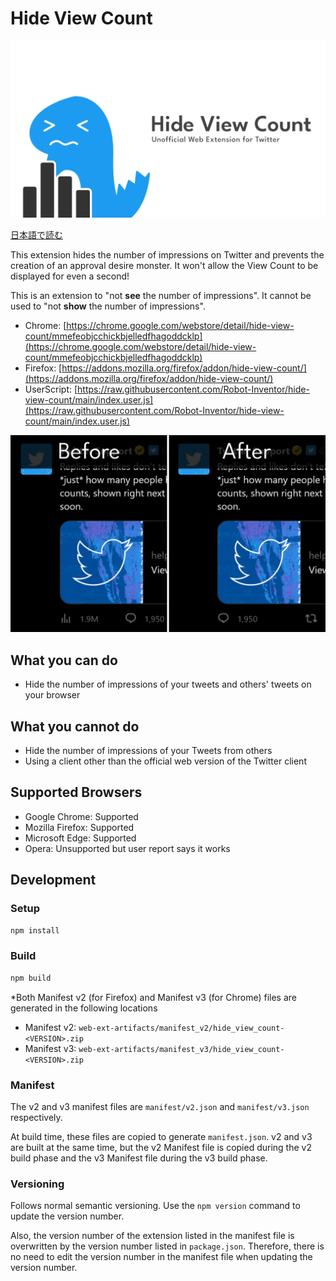 # Hide View Count

![logo](image/logo.png)

[日本語で読む](README_ja.md)

This extension hides the number of impressions on Twitter and prevents the creation of an approval desire monster. It won't allow the View Count to be displayed for even a second!

This is an extension to "not **see** the number of impressions". It cannot be used to "not **show** the number of impressions".

- Chrome: [https://chrome.google.com/webstore/detail/hide-view-count/mmefeobjcchickbjelledfhagoddcklp](https://chrome.google.com/webstore/detail/hide-view-count/mmefeobjcchickbjelledfhagoddcklp)
- Firefox: [https://addons.mozilla.org/firefox/addon/hide-view-count/](https://addons.mozilla.org/firefox/addon/hide-view-count/)
- UserScript: [https://raw.githubusercontent.com/Robot-Inventor/hide-view-count/main/index.user.js](https://raw.githubusercontent.com/Robot-Inventor/hide-view-count/main/index.user.js)

![screenshot](image/screenshot.png)

## What you can do

- Hide the number of impressions of your tweets and others' tweets on your browser

## What you cannot do

- Hide the number of impressions of your Tweets from others
- Using a client other than the official web version of the Twitter client

## Supported Browsers

- Google Chrome: Supported
- Mozilla Firefox: Supported
- Microsoft Edge: Supported
- Opera: Unsupported but user report says it works

## Development

### Setup

```powershell
npm install
```

### Build

```powershell
npm build
```

*Both Manifest v2 (for Firefox) and Manifest v3 (for Chrome) files are generated in the following locations

- Manifest v2: ``web-ext-artifacts/manifest_v2/hide_view_count-<VERSION>.zip``
- Manifest v3: ``web-ext-artifacts/manifest_v3/hide_view_count-<VERSION>.zip``

### Manifest

The v2 and v3 manifest files are ``manifest/v2.json`` and ``manifest/v3.json`` respectively.

At build time, these files are copied to generate ``manifest.json``. v2 and v3 are built at the same time, but the v2 Manifest file is copied during the v2 build phase and the v3 Manifest file during the v3 build phase.

### Versioning

Follows normal semantic versioning. Use the ``npm version`` command to update the version number.

Also, the version number of the extension listed in the manifest file is overwritten by the version number listed in ``package.json``. Therefore, there is no need to edit the version number in the manifest file when updating the version number.
